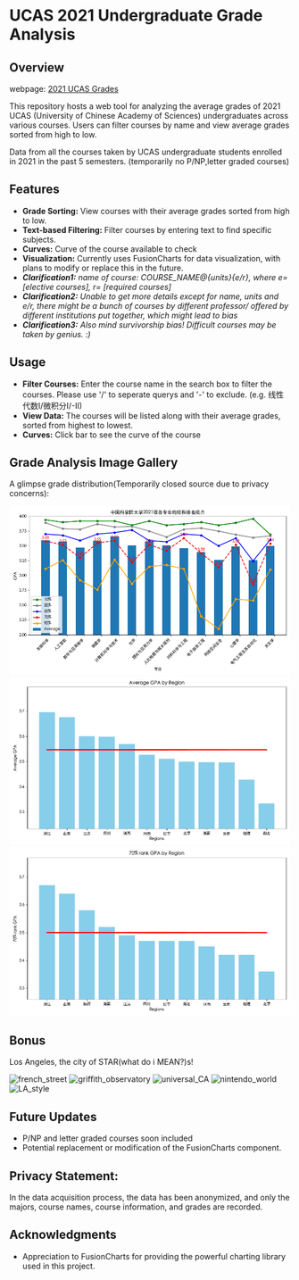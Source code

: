 # UCAS 2021 Undergraduate Grade Analysis

## Overview
webpage: [2021 UCAS Grades](https://sjj1017.github.io/ucourses/)

This repository hosts a web tool for analyzing the average grades of 2021 UCAS (University of Chinese Academy of Sciences) undergraduates across various courses. Users can filter courses by name and view average grades sorted from high to low.

Data from all the courses taken by UCAS undergraduate students enrolled in 2021 in the past 5 semesters. (temporarily no P/NP,letter graded courses)

## Features

- **Grade Sorting:** View courses with their average grades sorted from high to low.
- **Text-based Filtering:** Filter courses by entering text to find specific subjects.
- **Curves:** Curve of the course available to check
- **Visualization:** Currently uses FusionCharts for data visualization, with plans to modify or replace this in the future.
- ***Clarification1:** name of course: COURSE_NAME@{units}{e/r}, where e=[elective courses], r= [required courses]*
- ***Clarification2:** Unable to get more details except for name, units and e/r, there might be a bunch of courses by different professor/ offered by different institutions put together, which might lead to bias*
- ***Clarification3:** Also mind survivorship bias! Difficult courses may be taken by genius. :)*

## Usage

- **Filter Courses:** Enter the course name in the search box to filter the courses. Please use '/' to seperate querys and '-' to exclude. (e.g. 线性代数I/微积分I/-II)
- **View Data:** The courses will be listed along with their average grades, sorted from highest to lowest.
- **Curves:** Click bar to see the curve of the course
## Grade Analysis Image Gallery

A glimpse grade distribution(Temporarily closed source due to privacy concerns):

![GPA Major distribution](GPA.png "GPA Major distribution")
![Region_Avg](region_avg.png "Region avg GPA distribution")
![Region70](region_median.png "Region 70%rank GPA distribution")

## Bonus
Los Angeles, the city of STAR(what do i MEAN?)s! 

![french_street](https://github.com/SjJ1017/ucourses/assets/100460031/919bc794-0729-4e36-b414-a7cf11ecb966)
![griffith_observatory](https://github.com/SjJ1017/ucourses/assets/100460031/f5a470b6-f56d-4cf5-b2da-5d9ca6b8c1e5)
![universal_CA](https://github.com/SjJ1017/ucourses/assets/100460031/38b929c8-0736-46dd-a364-25b24ffd3445)
![nintendo_world](https://github.com/SjJ1017/ucourses/assets/100460031/fdc9b92a-b092-4042-90dd-970e297aae28)
![LA_style](https://github.com/SjJ1017/ucourses/assets/100460031/9bf4d895-d7e7-4d3e-84d4-8c6a1430474d)

## Future Updates
- P/NP and letter graded courses soon included
- Potential replacement or modification of the FusionCharts component.

## Privacy Statement:
In the data acquisition process, the data has been anonymized, and only the majors, course names, course information, and grades are recorded.

## Acknowledgments
- Appreciation to FusionCharts for providing the powerful charting library used in this project.
